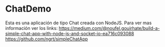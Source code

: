ChatDemo
===================

Esta es una aplicación de tipo Chat creada con NodeJS.
Para ver mas información ver los links:
https://medium.com/@noufel.gouirhate/build-a-simple-chat-app-with-node-js-and-socket-io-ea716c093088
https://github.com/ngrt/simpleChatApp
